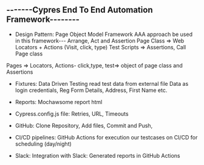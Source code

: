 
## -------Cypres End To End Automation Framework--------

- Design Pattern: Page Object Model Framework
AAA approach be used in this framework--- Arrange, Act and Assertion
Page Class => Web Locators + Actions (Visit, click, type)
Test Scripts => Assertions, Call Page class

Pages => Locators, Actions- click,type, test=> object of page class and Assertions


- Fixtures: Data Driven Testing read test data from external file
Data as login  credentials, Reg Form Details, Address, First Name etc.

- Reports: Mochawsome report html
- Cypress.config.js file: Retries, URL, Timeouts

- GitHub: Clone Repository, Add files, Commit and Push, 
- CI/CD pipelines: GitHub Actions for execution our testcases on CI/CD for scheduling (day/night)
- Slack: Integration with Slack: Generated reports in GitHub Actions


